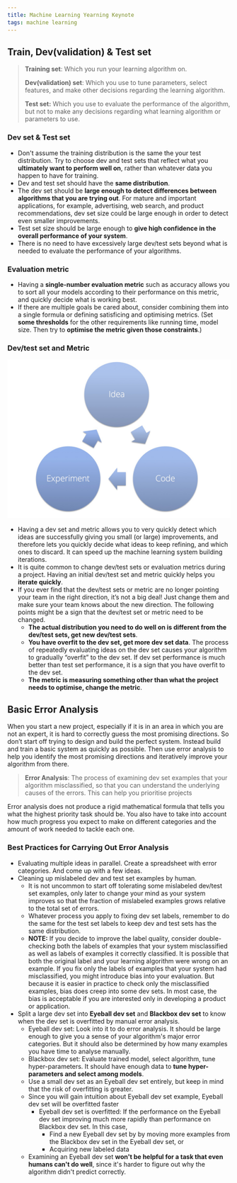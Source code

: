 ```yaml
---
title: Machine Learning Yearning Keynote
tags: machine learning
---
```


## Train, Dev(validation) & Test set

> **Training set**: Which you run your learning algorithm on.
>
> **Dev(validation) set**: Which you use to tune parameters, select features, and make other decisions regarding the learning algorithm. 
>
> **Test set​:** Which you use to evaluate the performance of the algorithm, but not to make any decisions regarding what learning algorithm or parameters to use.

### Dev set & Test set

- Don't assume the training distribution is the same the your test distribution. Try to choose dev and test sets that reflect what you **ultimately want to perform well on**, rather than whatever data you happen to have for training.
- Dev and test set should have the **same distribution**.
- The dev set should be **large enough to detect differences between algorithms that you are trying out**. For mature and important applications, for example, advertising, web search, and product recommendations, dev set size could be large enough in order to detect even smaller improvements.
- Test set size should be large enough to **give high confidence in the overall performance of your system**.
- There is no need to have excessively large dev/test sets beyond what is needed to evaluate the performance of your algorithms.

### Evaluation metric

- Having a ​**single-number evaluation metric​** such as accuracy allows you to sort all your models according to their performance on this metric, and quickly decide what is working best.
-  If there are multiple goals be cared about, consider combining them into a single formula or defining satisficing and optimising metrics. (Set **some thresholds** for the other requirements like running time, model size. Then try to **optimise the metric given those constraints**.)

### Dev/test set and Metric

<img class="image image--xl" src="../assets/images/2020-01-06-machine-learning-yearning-keynote/ml-model-building-loop.png" alt="Machine Learning Model Building Loop" />

- Having a dev set and metric allows you to very quickly detect which ideas are successfully giving you small (or large) improvements, and therefore lets you quickly decide what ideas to keep refining, and which ones to discard. It can speed up the machine learning system building iterations.
- It is quite common to change dev/test sets or evaluation metrics during a project. Having an initial dev/test set and metric quickly helps you **iterate quickly**.
- If you ever find that the dev/test sets or metric are no longer pointing your team in the right direction, it’s not a big deal! Just change them and make sure your team knows about the new direction. The following points might be a sign that the dev/test set or metric need to be changed.
  - **The actual distribution you need to do well on is different from the dev/test sets, get new dev/test sets**.
  - **You have overfit to the dev set, get more dev set data**. The process of repeatedly evaluating ideas on the dev set causes your algorithm to gradually “overfit” to the dev set. If dev set performance is much better than test set performance, it is a sign that you have overfit to the dev set.
  - **The metric is measuring something other than what the project needs to optimise, change the metric**.

## Basic Error Analysis
When you start a new project, especially if it is in an area in which you are not an expert, it is hard to correctly guess the most promising directions. So don’t start off trying to design and build the perfect system. Instead build and train a basic system as quickly as possible. Then use error analysis to help you identify the most promising directions and iteratively improve your algorithm from there.
> **Error Analysis**: The process of examining dev set examples that your algorithm misclassified, so that you can understand the underlying causes of the errors. This can help you prioritise projects

Error analysis does not produce a rigid mathematical formula that tells you what the highest priority task should be. You also have to take into account how much progress you expect to make on different categories and the amount of work needed to tackle each one.

### Best Practices for Carrying Out Error Analysis
- Evaluating multiple ideas in parallel. Create a spreadsheet with error categories. And come up with a few ideas.
- Cleaning up mislabeled dev and test set examples by human.
  - It is not uncommon to start off tolerating some mislabeled dev/test set examples, only later to change your mind as your system improves so that the fraction of mislabeled examples grows relative to the total set of errors.
  - Whatever process you apply to fixing dev set labels, remember to do the same for the test set labels to keep dev and test sets has the same distribution.
  - **NOTE:** If you decide to improve the label quality, consider double-checking both the labels of examples that your system misclassified as well as labels of examples it correctly classified. It is possible that both the original label and your learning algorithm were wrong on an example. If you fix only the labels of examples that your system had misclassified, you might introduce bias into your evaluation. But because it is easier in practice to check only the misclassified examples, bias does creep into some dev sets. In most case, the bias is acceptable if you are interested only in developing a product or application.
- Split a large dev set into **Eyeball dev set** and **Blackbox dev set** to know when the dev set is overfitted by manual error analysis.
  - Eyeball dev set: Look into it to do error analysis. It should be large enough to give you a sense of your algorithm's major error categories. But it should also be determined by how many examples  you have time to analyse manually.
  - Blackbox dev set: Evaluate trained model, select algorithm, tune hyper-parameters. It should have enough data to **tune hyper-parameters and select among models**.
  - Use a small dev set as an Eyeball dev set entirely, but keep in mind that the risk of overfitting is greater.
  - Since you will gain intuition about Eyeball dev set example, Eyeball dev set will be overfitted faster
    - Eyeball dev set is overfitted: If the performance on the Eyeball dev set improving much more rapidly than performance on Blackbox dev set. In this case, 
      - Find a new Eyeball dev set by by moving more examples from the Blackbox dev set in the Eyeball dev set, or
      - Acquiring new labeled data 
  - Examining an Eyeball dev set **won't be helpful for a task that even humans can't do well**, since it's harder to figure out why the algorithm didn't predict correctly.
